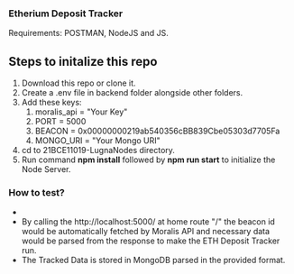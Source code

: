 ### Etherium Deposit Tracker
Requirements: POSTMAN, NodeJS and JS.

## Steps to initalize this repo
1. Download this repo or clone it.
2. Create a .env file in backend folder alongside other folders.
3. Add these keys:
    1. moralis_api = "Your Key"
    2. PORT = 5000
    3. BEACON = 0x00000000219ab540356cBB839Cbe05303d7705Fa
    4. MONGO_URI = "Your Mongo URI"
4. cd to 21BCE11019-LugnaNodes directory.
5. Run command **npm install** followed by **npm run start** to initialize the Node Server.

### How to test?
-
- By calling the http://localhost:5000/ at home route "/" the beacon id would be automatically fetched by 
Moralis API and necessary data would be parsed from the response to make the ETH Deposit Tracker run.
- The Tracked Data is stored in MongoDB parsed in the provided format.
